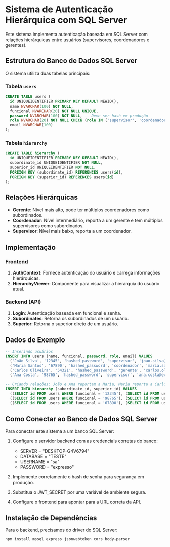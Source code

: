 
# Sistema de Autenticação Hierárquica com SQL Server

Este sistema implementa autenticação baseada em SQL Server com relações hierárquicas entre usuários (supervisores, coordenadores e gerentes).

## Estrutura do Banco de Dados SQL Server

O sistema utiliza duas tabelas principais:

### Tabela `users`

```sql
CREATE TABLE users (
  id UNIQUEIDENTIFIER PRIMARY KEY DEFAULT NEWID(),
  name NVARCHAR(100) NOT NULL,
  funcional NVARCHAR(20) NOT NULL UNIQUE,
  password NVARCHAR(100) NOT NULL, -- Deve ser hash em produção
  role NVARCHAR(20) NOT NULL CHECK (role IN ('supervisor', 'coordenador', 'gerente')),
  email NVARCHAR(100)
);
```

### Tabela `hierarchy`

```sql
CREATE TABLE hierarchy (
  id UNIQUEIDENTIFIER PRIMARY KEY DEFAULT NEWID(),
  subordinate_id UNIQUEIDENTIFIER NOT NULL,
  superior_id UNIQUEIDENTIFIER NOT NULL,
  FOREIGN KEY (subordinate_id) REFERENCES users(id),
  FOREIGN KEY (superior_id) REFERENCES users(id)
);
```

## Relações Hierárquicas

- **Gerente**: Nível mais alto, pode ter múltiplos coordenadores como subordinados.
- **Coordenador**: Nível intermediário, reporta a um gerente e tem múltiplos supervisores como subordinados.
- **Supervisor**: Nível mais baixo, reporta a um coordenador.

## Implementação

### Frontend

1. **AuthContext**: Fornece autenticação do usuário e carrega informações hierárquicas.
2. **HierarchyViewer**: Componente para visualizar a hierarquia do usuário atual.

### Backend (API)

1. **Login**: Autenticação baseada em funcional e senha.
2. **Subordinates**: Retorna os subordinados de um usuário.
3. **Superior**: Retorna o superior direto de um usuário.

## Dados de Exemplo

```sql
-- Inserindo usuários
INSERT INTO users (name, funcional, password, role, email) VALUES
  ('João Silva', '12345', 'hashed_password', 'supervisor', 'joao.silva@example.com'),
  ('Maria Santos', '67890', 'hashed_password', 'coordenador', 'maria.santos@example.com'),
  ('Carlos Oliveira', '54321', 'hashed_password', 'gerente', 'carlos.oliveira@example.com'),
  ('Ana Costa', '98765', 'hashed_password', 'supervisor', 'ana.costa@example.com');

-- Criando relações: João e Ana reportam a Maria, Maria reporta a Carlos
INSERT INTO hierarchy (subordinate_id, superior_id) VALUES
  ((SELECT id FROM users WHERE funcional = '12345'), (SELECT id FROM users WHERE funcional = '67890')),
  ((SELECT id FROM users WHERE funcional = '98765'), (SELECT id FROM users WHERE funcional = '67890')),
  ((SELECT id FROM users WHERE funcional = '67890'), (SELECT id FROM users WHERE funcional = '54321'));
```

## Como Conectar ao Banco de Dados SQL Server

Para conectar este sistema a um banco SQL Server:

1. Configure o servidor backend com as credenciais corretas do banco:
   - SERVER = "DESKTOP-G4V6794"
   - DATABASE = "TESTE"
   - USERNAME = "sa"
   - PASSWORD = "expresso"

2. Implemente corretamente o hash de senha para segurança em produção.
3. Substitua o JWT_SECRET por uma variável de ambiente segura.
4. Configure o frontend para apontar para a URL correta da API.

## Instalação de Dependências

Para o backend, precisamos do driver do SQL Server:

```bash
npm install mssql express jsonwebtoken cors body-parser
```
